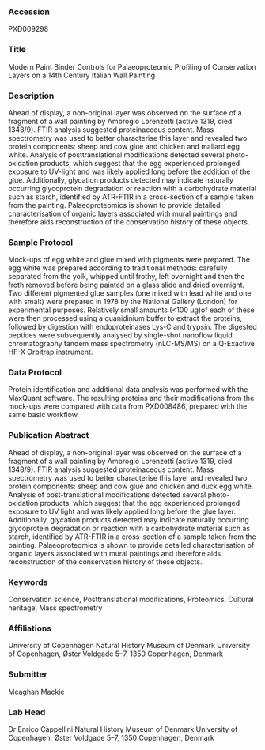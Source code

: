 ### Accession
PXD009298

### Title
Modern Paint Binder Controls for Palaeoproteomic Profiling of Conservation Layers on a 14th Century Italian Wall Painting

### Description
Ahead of display, a non-original layer was observed on the surface of a fragment of a wall painting by Ambrogio Lorenzetti (active 1319, died 1348/9). FTIR analysis suggested proteinaceous content. Mass spectrometry was used to better characterise this layer and revealed two protein components: sheep and cow glue and chicken and mallard egg white. Analysis of posttranslational modifications detected several photo-oxidation products, which suggest that the egg experienced prolonged exposure to UV-light and was likely applied long before the addition of the glue. Additionally, glycation products detected may indicate naturally occurring glycoprotein degradation or reaction with a carbohydrate material such as starch, identified by ATR-FTIR in a cross-section of a sample taken from the painting. Palaeoproteomics is shown to provide detailed characterisation of organic layers associated with mural paintings and therefore aids reconstruction of the conservation history of these objects.

### Sample Protocol
Mock-ups of egg white and glue mixed with pigments were prepared. The egg white was prepared according to traditional methods: carefully separated from the yolk, whipped until frothy, left overnight and then the froth removed before being painted on a glass slide and dried overnight. Two different pigmented glue samples (one mixed with lead white and one with smalt) were prepared in 1978 by the National Gallery (London) for experimental purposes. Relatively small amounts (<100 µg)of each of these were then processed using a guanidinium buffer to extract the proteins, followed by digestion with endoproteinases Lys-C and trypsin. The digested peptides were subsequently analysed by single-shot nanoflow liquid chromatography tandem mass spectrometry (nLC-MS/MS) on a Q-Exactive HF-X Orbitrap instrument.

### Data Protocol
Protein identification and additional data analysis was performed with the MaxQuant software. The resulting proteins and their modifications from the mock-ups were compared with data from PXD008486, prepared with the same basic workflow.

### Publication Abstract
Ahead of display, a non-original layer was observed on the surface of a fragment of a wall painting by Ambrogio Lorenzetti (active 1319, died 1348/9). FTIR analysis suggested proteinaceous content. Mass spectrometry was used to better characterise this layer and revealed two protein components: sheep and cow glue and chicken and duck egg white. Analysis of post-translational modifications detected several photo-oxidation products, which suggest that the egg experienced prolonged exposure to UV light and was likely applied long before the glue layer. Additionally, glycation products detected may indicate naturally occurring glycoprotein degradation or reaction with a carbohydrate material such as starch, identified by ATR-FTIR in a cross-section of a sample taken from the painting. Palaeoproteomics is shown to provide detailed characterisation of organic layers associated with mural paintings and therefore aids reconstruction of the conservation history of these objects.

### Keywords
Conservation science, Posttranslational modifications, Proteomics, Cultural heritage, Mass spectrometry

### Affiliations
University of Copenhagen
Natural History Museum of Denmark University of Copenhagen, Øster Voldgade 5–7, 1350 Copenhagen, Denmark

### Submitter
Meaghan Mackie

### Lab Head
Dr Enrico Cappellini
Natural History Museum of Denmark University of Copenhagen, Øster Voldgade 5–7, 1350 Copenhagen, Denmark


